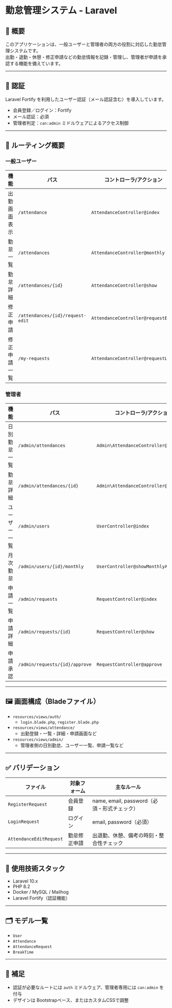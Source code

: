 # 勤怠管理システム - Laravel

## 📌 概要
このアプリケーションは、一般ユーザーと管理者の両方の役割に対応した勤怠管理システムです。  
出勤・退勤・休憩・修正申請などの勤怠情報を記録・管理し、管理者が申請を承認する機能を備えています。

---

## 🔐 認証
Laravel Fortify を利用したユーザー認証（メール認証含む）を導入しています。

- 会員登録／ログイン：Fortify
- メール認証：必須
- 管理者判定：`can:admin` ミドルウェアによるアクセス制御

---

## 🧭 ルーティング概要

### 一般ユーザー
| 機能 | パス | コントローラ/アクション |
|------|------|--------------------------|
| 出勤画面表示 | `/attendance` | `AttendanceController@index` |
| 勤怠一覧 | `/attendances` | `AttendanceController@monthly` |
| 勤怠詳細 | `/attendances/{id}` | `AttendanceController@show` |
| 修正申請 | `/attendances/{id}/request-edit` | `AttendanceController@requestEdit` |
| 修正申請一覧 | `/my-requests` | `AttendanceController@requestList` |

### 管理者
| 機能 | パス | コントローラ/アクション |
|------|------|--------------------------|
| 日別勤怠一覧 | `/admin/attendances` | `Admin\AttendanceController@daily` |
| 勤怠詳細 | `/admin/attendances/{id}` | `Admin\AttendanceController@show` |
| ユーザー一覧 | `/admin/users` | `UserController@index` |
| 月次勤怠 | `/admin/users/{id}/monthly` | `UserController@showMonthlyAttendance` |
| 申請一覧 | `/admin/requests` | `RequestController@index` |
| 申請詳細 | `/admin/requests/{id}` | `RequestController@show` |
| 申請承認 | `/admin/requests/{id}/approve` | `RequestController@approve` |

---

## 🖼️ 画面構成（Bladeファイル）

- `resources/views/auth/`  
  - `login.blade.php`, `register.blade.php`
- `resources/views/attendance/`  
  - 出勤登録・一覧・詳細・申請画面など
- `resources/views/admin/`  
  - 管理者側の日別勤怠、ユーザー一覧、申請一覧など

---

## ✅ バリデーション

| ファイル | 対象フォーム | 主なルール |
|----------|--------------|------------|
| `RegisterRequest` | 会員登録 | name, email, password（必須・形式チェック） |
| `LoginRequest` | ログイン | email, password（必須） |
| `AttendanceEditRequest` | 勤怠修正申請 | 出退勤、休憩、備考の時刻・整合性チェック |

---

## 🧱 使用技術スタック

- Laravel 10.x
- PHP 8.2
- Docker / MySQL / Mailhog
- Laravel Fortify（認証機能）

---

## 🗂 モデル一覧

- `User`
- `Attendance`
- `AttendanceRequest`
- `BreakTime`

---

## 💬 補足
- 認証が必要なルートには `auth` ミドルウェア、管理者専用には `can:admin` を付与
- デザインは Bootstrapベース、またはカスタムCSSで調整

